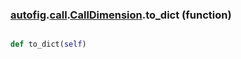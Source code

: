 ### [autofig](autofig.md).[call](autofig.call.md).[CallDimension](autofig.call.CallDimension.md).to_dict (function)


```py

def to_dict(self)

```


